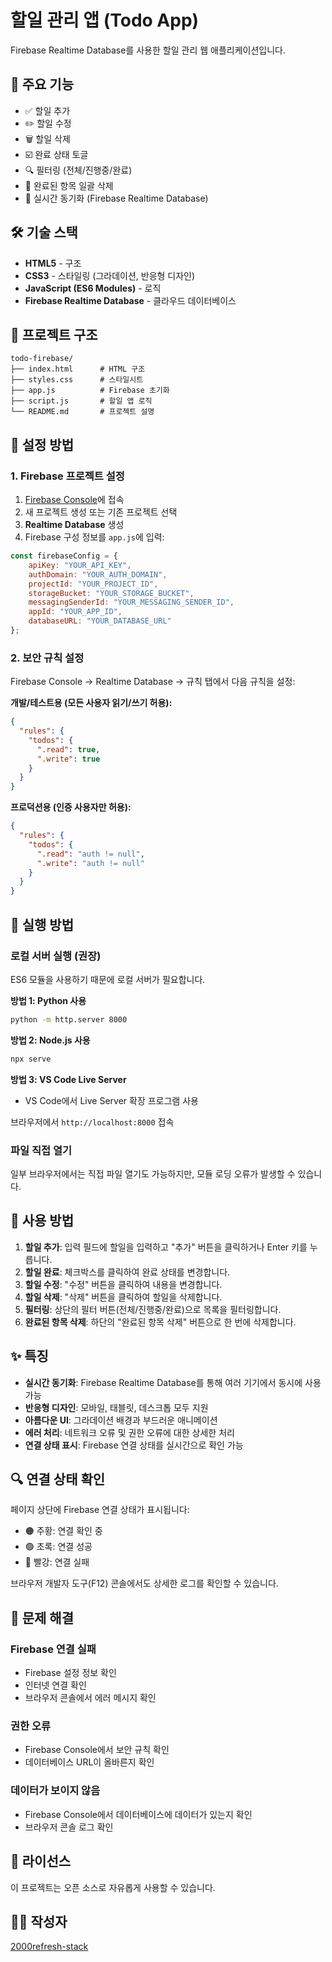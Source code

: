 # 할일 관리 앱 (Todo App)

Firebase Realtime Database를 사용한 할일 관리 웹 애플리케이션입니다.

## 🚀 주요 기능

- ✅ 할일 추가
- ✏️ 할일 수정
- 🗑️ 할일 삭제
- ☑️ 완료 상태 토글
- 🔍 필터링 (전체/진행중/완료)
- 🧹 완료된 항목 일괄 삭제
- 🔄 실시간 동기화 (Firebase Realtime Database)

## 🛠️ 기술 스택

- **HTML5** - 구조
- **CSS3** - 스타일링 (그라데이션, 반응형 디자인)
- **JavaScript (ES6 Modules)** - 로직
- **Firebase Realtime Database** - 클라우드 데이터베이스

## 📁 프로젝트 구조

```
todo-firebase/
├── index.html      # HTML 구조
├── styles.css      # 스타일시트
├── app.js          # Firebase 초기화
├── script.js       # 할일 앱 로직
└── README.md       # 프로젝트 설명
```

## 🔧 설정 방법

### 1. Firebase 프로젝트 설정

1. [Firebase Console](https://console.firebase.google.com/)에 접속
2. 새 프로젝트 생성 또는 기존 프로젝트 선택
3. **Realtime Database** 생성
4. Firebase 구성 정보를 `app.js`에 입력:

```javascript
const firebaseConfig = {
    apiKey: "YOUR_API_KEY",
    authDomain: "YOUR_AUTH_DOMAIN",
    projectId: "YOUR_PROJECT_ID",
    storageBucket: "YOUR_STORAGE_BUCKET",
    messagingSenderId: "YOUR_MESSAGING_SENDER_ID",
    appId: "YOUR_APP_ID",
    databaseURL: "YOUR_DATABASE_URL"
};
```

### 2. 보안 규칙 설정

Firebase Console → Realtime Database → 규칙 탭에서 다음 규칙을 설정:

**개발/테스트용 (모든 사용자 읽기/쓰기 허용):**
```json
{
  "rules": {
    "todos": {
      ".read": true,
      ".write": true
    }
  }
}
```

**프로덕션용 (인증 사용자만 허용):**
```json
{
  "rules": {
    "todos": {
      ".read": "auth != null",
      ".write": "auth != null"
    }
  }
}
```

## 🚀 실행 방법

### 로컬 서버 실행 (권장)

ES6 모듈을 사용하기 때문에 로컬 서버가 필요합니다.

**방법 1: Python 사용**
```bash
python -m http.server 8000
```

**방법 2: Node.js 사용**
```bash
npx serve
```

**방법 3: VS Code Live Server**
- VS Code에서 Live Server 확장 프로그램 사용

브라우저에서 `http://localhost:8000` 접속

### 파일 직접 열기

일부 브라우저에서는 직접 파일 열기도 가능하지만, 모듈 로딩 오류가 발생할 수 있습니다.

## 📱 사용 방법

1. **할일 추가**: 입력 필드에 할일을 입력하고 "추가" 버튼을 클릭하거나 Enter 키를 누릅니다.
2. **할일 완료**: 체크박스를 클릭하여 완료 상태를 변경합니다.
3. **할일 수정**: "수정" 버튼을 클릭하여 내용을 변경합니다.
4. **할일 삭제**: "삭제" 버튼을 클릭하여 할일을 삭제합니다.
5. **필터링**: 상단의 필터 버튼(전체/진행중/완료)으로 목록을 필터링합니다.
6. **완료된 항목 삭제**: 하단의 "완료된 항목 삭제" 버튼으로 한 번에 삭제합니다.

## ✨ 특징

- **실시간 동기화**: Firebase Realtime Database를 통해 여러 기기에서 동시에 사용 가능
- **반응형 디자인**: 모바일, 태블릿, 데스크톱 모두 지원
- **아름다운 UI**: 그라데이션 배경과 부드러운 애니메이션
- **에러 처리**: 네트워크 오류 및 권한 오류에 대한 상세한 처리
- **연결 상태 표시**: Firebase 연결 상태를 실시간으로 확인 가능

## 🔍 연결 상태 확인

페이지 상단에 Firebase 연결 상태가 표시됩니다:
- 🟠 주황: 연결 확인 중
- 🟢 초록: 연결 성공
- 🔴 빨강: 연결 실패

브라우저 개발자 도구(F12) 콘솔에서도 상세한 로그를 확인할 수 있습니다.

## 🐛 문제 해결

### Firebase 연결 실패
- Firebase 설정 정보 확인
- 인터넷 연결 확인
- 브라우저 콘솔에서 에러 메시지 확인

### 권한 오류
- Firebase Console에서 보안 규칙 확인
- 데이터베이스 URL이 올바른지 확인

### 데이터가 보이지 않음
- Firebase Console에서 데이터베이스에 데이터가 있는지 확인
- 브라우저 콘솔 로그 확인

## 📄 라이선스

이 프로젝트는 오픈 소스로 자유롭게 사용할 수 있습니다.

## 👨‍💻 작성자

[2000refresh-stack](https://github.com/2000refresh-stack)

